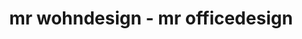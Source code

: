 ---
title: "mr wohndesign - mr officedesign"
url: /blindenmarkt/mr-wohndesign-mr-officedesign/
shop: Möbel
---